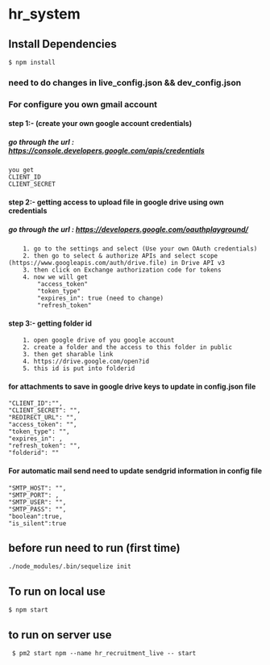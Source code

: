 # hr_system


## Install Dependencies
``` $ npm install ```
### need to do changes in live_config.json && dev_config.json

### For configure you own gmail account

#### step 1:- (create your own google account credentials)

##### go through the url : https://console.developers.google.com/apis/credentials

```
you get 
CLIENT_ID
CLIENT_SECRET
```

#### step 2:- getting access to upload file in google drive using own credentials

##### go through the url : https://developers.google.com/oauthplayground/

```
	1. go to the settings and select (Use your own OAuth credentials)
	2. then go to select & authorize APIs and select scope (https://www.googleapis.com/auth/drive.file) in Drive API v3
	3. then click on Exchange authorization code for tokens
	4. now we will get 
		"access_token"
		"token_type"
		"expires_in": true (need to change)
		"refresh_token"
```

#### step 3:- getting folder id 

```
	1. open google drive of you google account
	2. create a folder and the access to this folder in public
	3. then get sharable link 
	4. https://drive.google.com/open?id
	5. this id is put into folderid
``` 
#### for attachments to save in google drive keys to update in config.json file  
```
"CLIENT_ID":"",
"CLIENT_SECRET": "",
"REDIRECT_URL": "",
"access_token": "",
"token_type": "",
"expires_in": ,
"refresh_token": "",
"folderid": ""
```

#### For automatic mail send need to update sendgrid information in config file
```
"SMTP_HOST": "",
"SMTP_PORT": ,
"SMTP_USER": "",
"SMTP_PASS": "",
"boolean":true,
"is_silent":true
```
## before run need to run (first time)

```./node_modules/.bin/sequelize init```

## To run on local use 

```$ npm start```

## to run on server use

``` $ pm2 start npm --name hr_recruitment_live -- start```
